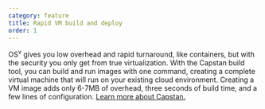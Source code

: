 ```yaml
---
category: feature
title: Rapid VM build and deploy
order: 1
---
```


OS<sup>v</sup> gives you low overhead and rapid turnaround, like containers, but with the security you only get from true virtualization.  With the Capstan build tool, you can build and run images with one command, creating a complete virtual machine that will run on your existing cloud environment. Creating a VM image adds only 6-7MB of overhead, three seconds of build time, and a few lines of configuration.  <a href="/capstan/">Learn more about Capstan.</a>

